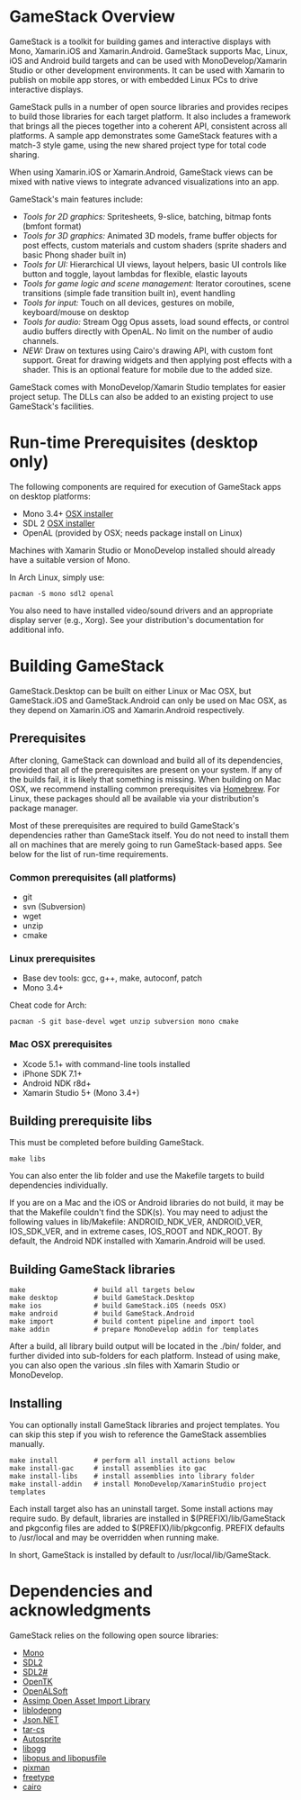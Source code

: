 # GameStack Overview

GameStack is a toolkit for building games and interactive displays with Mono, 
Xamarin.iOS and Xamarin.Android. GameStack supports Mac, Linux, iOS and Android
build targets and can be used with MonoDevelop/Xamarin Studio or other development
environments. It can be used with Xamarin to publish on mobile app stores, or
with embedded Linux PCs to drive interactive displays.

GameStack pulls in a number of open source libraries and provides recipes to
build those libraries for each target platform. It also includes a framework
that brings all the pieces together into a coherent API, consistent across all
platforms. A sample app demonstrates some GameStack features with a match-3 
style game, using the new shared project type for total code sharing.

When using Xamarin.iOS or Xamarin.Android, GameStack views can be mixed with
native views to integrate advanced visualizations into an app.

GameStack's main features include:

* *Tools for 2D graphics:* Spritesheets, 9-slice, batching, bitmap fonts (bmfont format)
* *Tools for 3D graphics:* Animated 3D models, frame buffer objects for post
  effects, custom materials and custom shaders (sprite shaders and basic Phong
  shader built in)
* *Tools for UI:* Hierarchical UI views, layout helpers, basic UI controls like
  button and toggle, layout lambdas for flexible, elastic layouts
* *Tools for game logic and scene management:* Iterator coroutines, scene
  transitions (simple fade transition built in), event handling
* *Tools for input:* Touch on all devices, gestures on mobile, keyboard/mouse on desktop
* *Tools for audio:* Stream Ogg Opus assets, load sound effects, or control audio
  buffers directly with OpenAL. No limit on the number of audio channels.
* *NEW:* Draw on textures using Cairo's drawing API, with custom font support. Great for 
  drawing widgets and then applying post effects with a shader. This is an optional 
  feature for mobile due to the added size.
 
GameStack comes with MonoDevelop/Xamarin Studio templates for easier project setup.
The DLLs can also be added to an existing project to use GameStack's facilities.

# Run-time Prerequisites (desktop only)

The following components are required for execution of GameStack apps on desktop
platforms:

* Mono 3.4+ [OSX installer](http://www.go-mono.com/mono-downloads/download.html)
* SDL 2 [OSX installer](http://www.libsdl.org/download-2.0.php)
* OpenAL (provided by OSX; needs package install on Linux)

Machines with Xamarin Studio or MonoDevelop installed should already have a
suitable version of Mono.

In Arch Linux, simply use:

```
pacman -S mono sdl2 openal
```

You also need to have installed video/sound drivers and an appropriate display
server (e.g., Xorg). See your distribution's documentation for additional info.

# Building GameStack

GameStack.Desktop can be built on either Linux or Mac OSX, but GameStack.iOS
and GameStack.Android can only be used on Mac OSX, as they depend on Xamarin.iOS
and Xamarin.Android respectively.

## Prerequisites

After cloning, GameStack can download and build all of its dependencies,
provided that all of the prerequisites are present on your system.  If any of
the builds fail, it is likely that something is missing.  When building on Mac
OSX, we recommend installing common prerequisites via
[Homebrew](http://brew.sh/). For Linux, these packages should all be available
via your distribution's package manager.

Most of these prerequisites are required to build GameStack's dependencies
rather than GameStack itself. You do not need to install them all on machines
that are merely going to run GameStack-based apps. See below for the list of
run-time requirements.

### Common prerequisites (all platforms)

* git
* svn (Subversion)
* wget
* unzip
* cmake

### Linux prerequisites

* Base dev tools: gcc, g++, make, autoconf, patch
* Mono 3.4+

Cheat code for Arch:

```
pacman -S git base-devel wget unzip subversion mono cmake
```

### Mac OSX prerequisites

* Xcode 5.1+ with command-line tools installed
* iPhone SDK 7.1+
* Android NDK r8d+
* Xamarin Studio 5+ (Mono 3.4+)

## Building prerequisite libs

This must be completed before building GameStack.

```
make libs
```

You can also enter the lib folder and use the Makefile targets to build
dependencies individually.

If you are on a Mac and the iOS or Android libraries do not build, it
may be that the Makefile couldn't find the SDK(s). You may need to
adjust the following values in lib/Makefile: ANDROID_NDK_VER,
ANDROID_VER, IOS_SDK_VER, and in extreme cases, IOS_ROOT and
NDK_ROOT. By default, the Android NDK installed with Xamarin.Android
will be used.

## Building GameStack libraries

```
make                 # build all targets below
make desktop         # build GameStack.Desktop
make ios             # build GameStack.iOS (needs OSX)
make android         # build GameStack.Android
make import          # build content pipeline and import tool
make addin           # prepare MonoDevelop addin for templates
```
After a build, all library build output will be located in the ./bin/ folder, 
and further divided into sub-folders for each platform. Instead of using make,
you can also open the various .sln files with Xamarin Studio or MonoDevelop.

## Installing

You can optionally install GameStack libraries and project templates. You
can skip this step if you wish to reference the GameStack assemblies
manually.

```
make install         # perform all install actions below
make install-gac     # install assemblies ito gac
make install-libs    # install assemblies into library folder
make install-addin   # install MonoDevelop/XamarinStudio project templates
```
Each install target also has an uninstall target. Some install actions may
require sudo. By default, libraries are installed in $(PREFIX)/lib/GameStack
and pkgconfig files are added to $(PREFIX)/lib/pkgconfig. PREFIX defaults
to /usr/local and may be overridden when running make.

In short, GameStack is installed by default to /usr/local/lib/GameStack.

# Dependencies and acknowledgments

GameStack relies on the following open source libraries:

* [Mono](http://www.mono-project.com/Main_Page)
* [SDL2](http://www.libsdl.org/)
* [SDL2#](https://github.com/flibitijibibo/SDL2-CS)
* [OpenTK](http://www.opentk.com/)
* [OpenALSoft](http://kcat.strangesoft.net/openal.html)
* [Assimp Open Asset Import Library](http://assimp.sourceforge.net/)
* [liblodepng](http://lodev.org/lodepng/)
* [Json.NET](http://james.newtonking.com/json)
* [tar-cs](https://code.google.com/p/tar-cs/)
* [Autosprite](https://github.com/ricmrodrigues/autosprite)
* [libogg](http://www.xiph.org/)
* [libopus and libopusfile](http://www.opus-codec.org/)
* [pixman](http://www.pixman.org/)
* [freetype](http://www.freetype.org/)
* [cairo](http://cairographics.org/)
